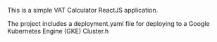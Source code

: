 This is a simple VAT Calculator ReactJS application.

The project includes a deployment.yaml file for deploying to a Google Kubernetes Engine (GKE) Cluster.h

